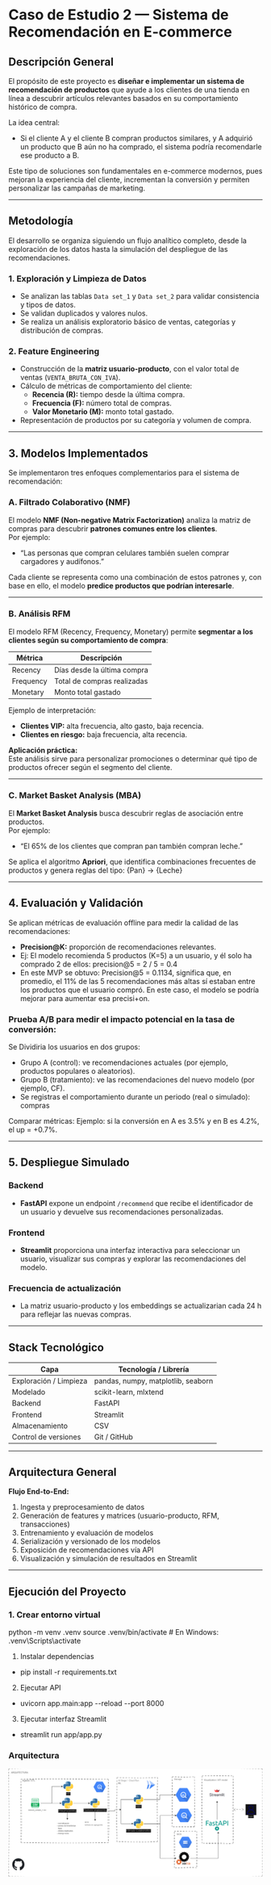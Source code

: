 # Caso de Estudio 2 — Sistema de Recomendación en E-commerce  

## Descripción General  
El propósito de este proyecto es **diseñar e implementar un sistema de recomendación de productos** que ayude a los clientes de una tienda en línea a descubrir artículos relevantes basados en su comportamiento histórico de compra.  

La idea central:  
- Si el cliente A y el cliente B compran productos similares, y A adquirió un producto que B aún no ha comprado, el sistema podría recomendarle ese producto a B.  

Este tipo de soluciones son fundamentales en e-commerce modernos, pues mejoran la experiencia del cliente, incrementan la conversión y permiten personalizar las campañas de marketing.

---

## Metodología  

El desarrollo se organiza siguiendo un flujo analítico completo, desde la exploración de los datos hasta la simulación del despliegue de las recomendaciones.

### 1. Exploración y Limpieza de Datos  
- Se analizan las tablas `Data set_1` y `Data set_2` para validar consistencia y tipos de datos.  
- Se validan duplicados y valores nulos.  
- Se realiza un análisis exploratorio básico de ventas, categorías y distribución de compras.  

### 2. Feature Engineering  
- Construcción de la **matriz usuario-producto**, con el valor total de ventas (`VENTA_BRUTA_CON_IVA`).  
- Cálculo de métricas de comportamiento del cliente:
  - **Recencia (R):** tiempo desde la última compra.  
  - **Frecuencia (F):** número total de compras.  
  - **Valor Monetario (M):** monto total gastado.  
- Representación de productos por su categoría y volumen de compra.  

---

## 3. Modelos Implementados  

Se implementaron tres enfoques complementarios para el sistema de recomendación:

###  A. Filtrado Colaborativo (NMF)  
El modelo **NMF (Non-negative Matrix Factorization)** analiza la matriz de compras para descubrir **patrones comunes entre los clientes**.  
Por ejemplo:  
- “Las personas que compran celulares también suelen comprar cargadores y audífonos.”  

Cada cliente se representa como una combinación de estos patrones y, con base en ello, el modelo **predice productos que podrían interesarle**.  

---

### B. Análisis RFM  
El modelo RFM (Recency, Frequency, Monetary) permite **segmentar a los clientes según su comportamiento de compra**:  

| Métrica | Descripción |
|----------|-------------|
| Recency | Días desde la última compra |
| Frequency | Total de compras realizadas |
| Monetary | Monto total gastado |

Ejemplo de interpretación:
- **Clientes VIP:** alta frecuencia, alto gasto, baja recencia.  
- **Clientes en riesgo:** baja frecuencia, alta recencia.  

**Aplicación práctica:**  
Este análisis sirve para personalizar promociones o determinar qué tipo de productos ofrecer según el segmento del cliente.  

---

### C. Market Basket Analysis (MBA)  
El **Market Basket Analysis** busca descubrir reglas de asociación entre productos.  
Por ejemplo:  
- “El 65% de los clientes que compran pan también compran leche.”  

Se aplica el algoritmo **Apriori**, que identifica combinaciones frecuentes de productos y genera reglas del tipo:  {Pan} → {Leche}

---

## 4. Evaluación y Validación  
Se aplican métricas de evaluación offline para medir la calidad de las recomendaciones:  
- **Precision@K:** proporción de recomendaciones relevantes.
- Ej: El modelo recomienda 5 productos (K=5) a un usuario, y él solo ha comprado 2 de ellos: precision@5 = 2 / 5 = 0.4
- En este MVP se obtuvo: Precision@5 = 0.1134, significa que, en promedio, el 11% de las 5 recomendaciones más altas sí estaban entre los productos que el usuario compró. En este caso, el modelo se podría mejorar para aumentar esa precisi+on.

### Prueba A/B para medir el impacto potencial en la tasa de conversión:

Se Dividiria los usuarios en dos grupos:

- Grupo A (control): ve recomendaciones actuales (por ejemplo, productos populares o aleatorios).
- Grupo B (tratamiento): ve las recomendaciones del nuevo modelo (por ejemplo, CF).
- Se registras el comportamiento durante un periodo (real o simulado): compras

Comparar métricas:
Ejemplo: si la conversión en A es 3.5% y en B es 4.2%, el up = +0.7%.

---

## 5. Despliegue Simulado  

### Backend  
- **FastAPI** expone un endpoint `/recommend` que recibe el identificador de un usuario y devuelve sus recomendaciones personalizadas.  

### Frontend  
- **Streamlit** proporciona una interfaz interactiva para seleccionar un usuario, visualizar sus compras y explorar las recomendaciones del modelo.  

### Frecuencia de actualización  
- La matriz usuario-producto y los embeddings se actualizarian cada 24 h para reflejar las nuevas compras.  

---

## Stack Tecnológico  

| Capa | Tecnología / Librería |
|------|------------------------|
| Exploración / Limpieza | pandas, numpy, matplotlib, seaborn |
| Modelado | scikit-learn, mlxtend |
| Backend | FastAPI |
| Frontend | Streamlit |
| Almacenamiento | CSV |
| Control de versiones | Git / GitHub |

---

## Arquitectura General  

**Flujo End-to-End:**
1. Ingesta y preprocesamiento de datos  
2. Generación de features y matrices (usuario-producto, RFM, transacciones)  
3. Entrenamiento y evaluación de modelos  
4. Serialización y versionado de los modelos  
5. Exposición de recomendaciones vía API  
6. Visualización y simulación de resultados en Streamlit  

---

## Ejecución del Proyecto  

### 1. Crear entorno virtual  
python -m venv .venv
source .venv/bin/activate   # En Windows: .venv\Scripts\activate

1. Instalar dependencias
- pip install -r requirements.txt

2. Ejecutar API
- uvicorn app.main:app --reload --port 8000

3. Ejecutar interfaz Streamlit
- streamlit run app/app.py

### Arquitectura
![Arquitectura](media/arquitecture.drawio.png)